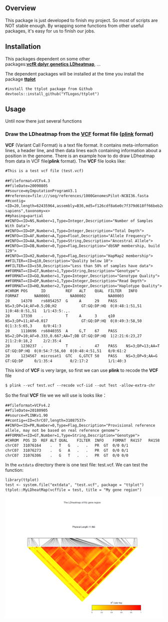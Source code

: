 ## Overview

This package is just developed to finish my project. So most of scripts are NOT stable enough. By wrapping some functions from other useful packages, it's easy for us to finish our jobs.

## Installation

This packages dependent on some other packages:[**vcfR**](https://github.com/knausb/vcfR),[**dplyr**](https://github.com/tidyverse/dplyr),[**genetics**](https://cran.r-project.org/web/packages/genetics/index.html),[**LDheatmap**](https://github.com/SFUStatgen/LDheatmap), ...

The dependent packages will be installed at the time you install the package [**ttplot**](https://github.com/YTLogos/ttplot)

```
#install the ttplot package from Github
devtools::install_github("YTLogos/ttplot")
```

## Usage

Until now there just several functions

### Draw the LDheatmap from the [**VCF**](https://en.wikipedia.org/wiki/Variant_Call_Format) format file ([**plink**](https://www.cog-genomics.org/plink2/) format)

**VCF** (Variant Call Format) is a text file format. It contains meta-information lines, a header line, and then data lines each containing information about a position in the genome. There is an example how to do draw LDheatmap from data in VCF file(**plink** format). The **VCF** file looks like:

```
#This is a test vcf file (test.vcf) 

##fileformat=VCFv4.3
##fileDate=20090805
##source=myImputationProgramV3.1
##reference=file:///seq/references/1000GenomesPilot-NCBI36.fasta
##contig=<ID=20,length=62435964,assembly=B36,md5=f126cdf8a6e0c7f379d618ff66beb2da,species="Homo sapiens",taxonomy=x>
##phasing=partial
##INFO=<ID=NS,Number=1,Type=Integer,Description="Number of Samples With Data">
##INFO=<ID=DP,Number=1,Type=Integer,Description="Total Depth">
##INFO=<ID=AF,Number=A,Type=Float,Description="Allele Frequency">
##INFO=<ID=AA,Number=1,Type=String,Description="Ancestral Allele">
##INFO=<ID=DB,Number=0,Type=Flag,Description="dbSNP membership, build 129">
##INFO=<ID=H2,Number=0,Type=Flag,Description="HapMap2 membership">
##FILTER=<ID=q10,Description="Quality below 10">
##FILTER=<ID=s50,Description="Less than 50% of samples have data">
##FORMAT=<ID=GT,Number=1,Type=String,Description="Genotype">
##FORMAT=<ID=GQ,Number=1,Type=Integer,Description="Genotype Quality">
##FORMAT=<ID=DP,Number=1,Type=Integer,Description="Read Depth">
##FORMAT=<ID=HQ,Number=2,Type=Integer,Description="Haplotype Quality">
#CHROM POS      ID         REF   ALT    QUAL  FILTER   INFO                             FORMAT       NA00001         NA00002          NA00003
20     14370    rs6054257  G     A      29    PASS    NS=3;DP=14;AF=0.5;DB;H2           GT:GQ:DP:HQ  0|0:48:1:51,51  1|0:48:8:51,51   1/1:43:5:.,.
20     17330    .          T     A      3     q10     NS=3;DP=11;AF=0.017               GT:GQ:DP:HQ  0|0:49:3:58,50  0|1:3:5:65,3     0/0:41:3
20     1110696  rs6040355  A     G,T    67    PASS    NS=2;DP=10;AF=0.333,0.667;AA=T;DB GT:GQ:DP:HQ  1|2:21:6:23,27  2|1:2:0:18,2     2/2:35:4
20     1230237  .          T     .      47    PASS    NS=3;DP=13;AA=T                   GT:GQ:DP:HQ  0|0:54:7:56,60  0|0:48:4:51,51   0/0:61:2
20     1234567  microsat1  GTC   G,GTCT 50    PASS    NS=3;DP=9;AA=G                    GT:GQ:DP     0/1:35:4        0/2:17:2         1/1:40:3
```

This kind of **VCF** is very large, so first we can use **plink** to recode the **VCF** file

```
$ plink --vcf test.vcf --recode vcf-iid --out Test -allow-extra-chr
```

So the final **VCF** file we we will use is looks like：

```
##fileformat=VCFv4.2
##fileDate=20180905
##source=PLINKv1.90
##contig=<ID=chrC07,length=31087537>
##INFO=<ID=PR,Number=0,Type=Flag,Description="Provisional reference allele, may not be based on real reference genome">
##FORMAT=<ID=GT,Number=1,Type=String,Description="Genotype">
#CHROM	POS	ID	REF	ALT	QUAL	FILTER	INFO	FORMAT	R4157	R4158
chrC07	31076164	.	T	G	.	.	PR	GT	0/0	0/1
chrC07	31076273	.	G	A	.	.	PR	GT	0/0	0/1
chrC07	31076306	.	G	T	.	.	PR	GT	0/0	0/0
```

In the `extdata` directory there is one test file: test.vcf. We can test the function:

```
library(ttplot)
test <- system.file("extdata", "test.vcf", package = "ttplot")
ttplot::MyLDheatMap(vcffile = test, title = "My gene region")
```
![LDheatmap](https://raw.githubusercontent.com/YTLogos/Pic_blog/master/LDheatmap.png)

